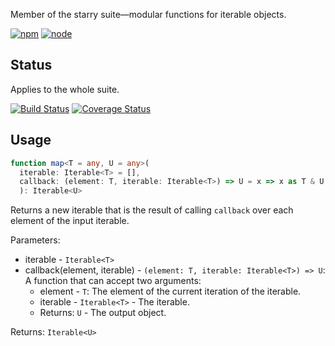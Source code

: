 Member of the starry suite—modular functions for iterable objects.

[![npm](https://img.shields.io/npm/v/starry.map.svg?style=flat-square)](https://www.npmjs.com/package/starry.map) [![node](https://img.shields.io/node/v/starry.map.svg?style=flat-square)](https://nodejs.org/en/download/)

## Status

Applies to the whole suite.

[![Build Status](https://img.shields.io/travis/seangenabe/starry.svg?style=flat-square)](https://travis-ci.org/seangenabe/starry) [![Coverage Status](https://img.shields.io/coveralls/seangenabe/starry.svg?style=flat-square)](https://coveralls.io/github/seangenabe/starry)

## Usage

```typescript
function map<T = any, U = any>(
  iterable: Iterable<T> = [],
  callback: (element: T, iterable: Iterable<T>) => U = x => x as T & U
  ): Iterable<U>
```

Returns a new iterable that is the result of calling `callback` over each element of the input iterable.

Parameters:
* iterable - `Iterable<T>`
* callback(element, iterable) - `(element: T, iterable: Iterable<T>) => U`: A function that can accept two arguments:
  * element - `T`: The element of the current iteration of the iterable.
  * iterable - `Iterable<T>` - The iterable.
  * Returns: `U` - The output object.

Returns: `Iterable<U>`

